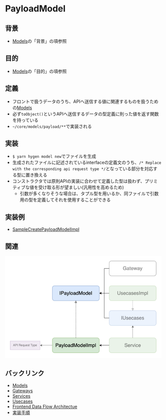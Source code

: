 # PayloadModel

## 背景
- [Models](./index.md)の「背景」の項参照

## 目的
- [Models](./index.md)の「目的」の項参照

## 定義
- フロントで扱うデータのうち、APIへ送信する値に関連するものを扱うための[Models](./index.md)
- 必ず`toObject()`というAPIへ送信するデータの型定義に則った値を返す関数を持っている
- `~/core/models/payload/**`で実装される

## 実装
- `$ yarn hygen model new`でファイルを生成
- 生成されたファイルに記述されているinterfaceの定義文のうち、`/* Replace with the corresponding api request type */`となっている部分を対応する型に置き換える
- コンストラクタでは原則APIの実装に合わせて定義した型は扱わず、プリミティブな値を受け取る形が望ましい(汎用性を高めるため)
  - 引数が多くなりそうな場合は、タプル型を用いるか、同ファイルで引数用の型を定義してそれを使用することができる

## 実装例
- [SampleCreatePayloadModelImpl](https://github.com/ispec-inc/monorepo/blob/update/frontend/data-flow/typescript/apps/admin/core/models/payload/sample/create/index.ts)

## 関連
![関連](./frontend-dataflow-payload-model-relation.drawio.png "関連")

## バックリンク
- [Models](./index.md)
- [Gateways](../gateway.md)
- [Services](../service/index.md)
- [Usecases](../service/usecases.md)
- [Frontend Data Flow Architectue](../../index.md)
- [実装手順](../../impl-procedure.md)
